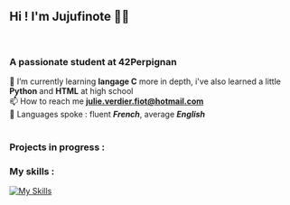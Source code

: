 ## Hi ! I'm Jujufinote 👋😁
<br>

### A passionate student at 42Perpignan

🌱 I’m currently learning **langage C** more in depth, i've also learned a little **Python** and **HTML** at high school 
<br>📫 How to reach me **julie.verdier.fiot@hotmail.com** 
<br>👅 Languages spoke : fluent ***French***, average ***English***
<br>
<br>
### Projects in progress :


### My skills :
[![My Skills](https://skillicons.dev/icons?i=c,python,html)](https://skillicons.dev)

<!---
Jujufinote/Jujufinote is a ✨ special ✨ repository because its `README.md` (this file) appears on your GitHub profile.
You can click the Preview link to take a look at your changes.
--->
